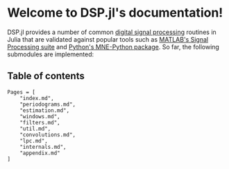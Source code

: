 # Welcome to DSP.jl's documentation!

DSP.jl provides a number of common [digital signal processing](https://en.wikipedia.org/wiki/Digital_signal_processing) routines in Julia that are validated against popular tools such as [MATLAB's Signal Processing suite](https://www.mathworks.com/help/overview/signal-processing.html?s_tid=hc_product_group_bc) and [Python's MNE-Python package](https://mne.tools/stable/index.html). So far, the following submodules are implemented:

## Table of contents
```@contents
Pages = [
    "index.md",
    "periodograms.md",
    "estimation.md",
    "windows.md",
    "filters.md",
    "util.md",
    "convolutions.md",
    "lpc.md",
    "internals.md",
    "appendix.md"
]
```
